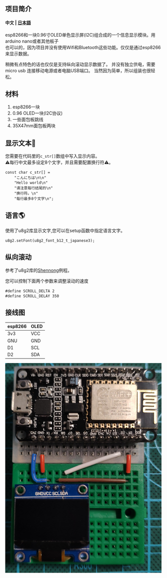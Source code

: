 项目简介
-------
#### 中文 | [日本語](https://github.com/hanchengxu/message-card/blob/main/README.ja.md) 

esp8266和一块0.96寸OLED单色显示屏(I2C)组合成的一个信息显示模块。用arduino nano或者其他板子  
也可以的，因为项目并没有使用Wifi和Bluetooth这些功能。仅仅是通过esp8266来显示数据。

稍微有点特色的话也仅仅是支持纵向滚动显示数据了。
并没有独立供电，需要micro usb 连接移动电源或者电脑USB端口。
当然因为简单，所以组装也很轻松。


## 材料
1. esp8266一块
2. 0.96 OLED一块(I2C协议)
3. 一些面包板跳线
4. 35X47mm面包板两块

## 显示文本📃
您需要在代码里的`c_str[]`数组中写入显示内容。  
⚠️每行中文最多设定8个文字，并且需要配置换行符⚠️。  
```
const char c_str[] = 
    "こんにちは\n\n"
    "Hello world\n"
    "请注意每行结尾的\n"
    "换行符。\n"
    "每行最多8个文字\n";
```
## 语言🌎
使用了u8g2库显示文字,您可以在setup函数中指定语言文字。
```
u8g2.setFont(u8g2_font_b12_t_japanese3);
```

## 纵向滚动
参考了u8g2库的[Shennong](https://github.com/olikraus/u8g2/blob/master/sys/arduino/u8g2_full_buffer/Shennong/Shennong.ino)例程。

您可以控制下面两个参数来调整滚动的速度
```
#define SCROLL_DELTA 2
#define SCROLL_DELAY 350
```
## 接线图

| esp8266 | OLED |
----|---- 
| 3v3 | VCC |
| GNU | GND |
| D1 | SCL |
| D2 | SDA |  
<img src="https://github.com/hanchengxu/message-card/blob/main/3c10c88870aa0de9324506aeea43fad.jpg" width="500px" alt="" align=center />  

